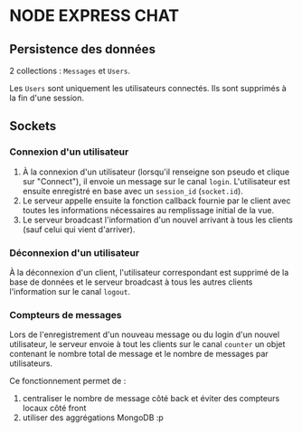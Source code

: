 # NODE EXPRESS CHAT

## Persistence des données

2 collections : `Messages` et `Users`.

Les `Users` sont uniquement les utilisateurs connectés. Ils sont supprimés à
la fin d'une session.

## Sockets

### Connexion d'un utilisateur

1. À la connexion d'un utilisateur (lorsqu'il renseigne son pseudo et clique sur
"Connect"), il envoie un message sur le canal `login`. L'utilisateur est ensuite
enregistré en base avec un `session_id` (`socket.id`).
2. Le serveur appelle ensuite la fonction callback fournie par le client avec
toutes les informations nécessaires au remplissage initial de la vue.
3. Le serveur broadcast l'information d'un nouvel arrivant à tous les clients
(sauf celui qui vient d'arriver).

### Déconnexion d'un utilisateur

À la déconnexion d'un client, l'utilisateur correspondant est supprimé de la
base de données et le serveur broadcast à tous les autres clients l'information
sur le canal `logout`.

### Compteurs de messages

Lors de l'enregistrement d'un nouveau message ou du login d'un nouvel
utilisateur, le serveur envoie à tout les clients sur le canal `counter` un
objet contenant le nombre total de message et le nombre de messages par
utilisateurs.

Ce fonctionnement permet de :

1. centraliser le nombre de message côté back et éviter des compteurs locaux
côté front
2. utiliser des aggrégations MongoDB :p
